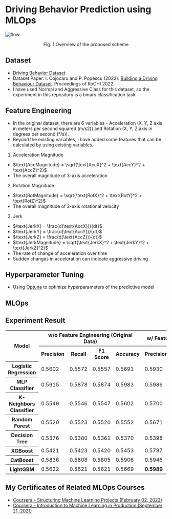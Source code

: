 # Driving Behavior Prediction using MLOps
![flow](/img/flow.png)
<p align="center">
  Fig. 1 Overview of the proposed scheme
</p>

## Dataset
- [Driving Behavior Dataset](https://www.kaggle.com/datasets/outofskills/driving-behavior)
- Dataset Paper: I. Cojocaru and P. Popescu (2022). [Building a Driving Behaviour Dataset](https://rochi.utcluj.ro/articole/10/RoCHI2022-Cojocaru-I-1.pdf). Proceedings of RoCHI 2022.
- I have used Normal and Aggressive Class for this dataset, so the experiment in this repository is a binary classification task.

## Feature Engineering
- In the original dataset, there are 6 variables -  Acceleration (X, Y, Z axis in meters per second squared (m/s2)) and Rotation (X, Y, Z axis in degrees per second (°/s)).
- Beyond the existing variables, I have added some features that can be calculated by using existing variables. 

1. Acceleration Magnitude
- $\text{AccMagnitude} = \sqrt{\text{AccX}^2 + \text{AccY}^2 + \text{AccZ}^2}$
- The overall magnitude of 3-axis acceleration

2. Rotation Magnitude
- $\text{RotMagnitude} = \sqrt{\text{RotX}^2 + \text{RotY}^2 + \text{RotZ}^2}$
- The overall magnitude of 3-axis rotational velocity

3. Jerk
- $\text{JerkX} = \frac{d(\text{AccX})}{dt}$
- $\text{JerkY} = \frac{d(\text{AccY})}{dt}$
- $\text{JerkZ} = \frac{d(\text{AccZ})}{dt}$
- $\text{JerkMagnitude} = \sqrt{\text{JerkX}^2 + \text{JerkY}^2 + \text{JerkZ}^2}$
- The rate of change of acceleration over time
- Sudden changes in acceleration can indicate aggressive driving

## Hyperparameter Tuning
- Using [Optuna](https://optuna.org/) to optimize hyperparameters of the predictive model

## MLOps

## Experiment Result
<table>
  <tr>
    <th rowspan="2">Model</th>
    <th colspan="4">w/o Feature Engineering (Original Data)</th>
    <th colspan="4">w/ Feature Engineering (Our Scheme)</th>
  </tr>
  <tr>
    <th>Precision</th>
    <th>Recall</th>
    <th>F1 Score</th>
    <th>Accuracy</th>
    <th>Precision</th>
    <th>Recall</th>
    <th>F1 Score</th>
    <th>Accuracy</th>
  </tr>
  <tr>
    <th>Logistic Regression</th>
    <td>0.5602</td>
    <td>0.5572</td>
    <td>0.5557</td>
    <td>0.5691</td>
    <td>0.5930</td>
    <td>0.5901</td>
    <td>0.5900</td>
    <td>0.5994</td>
  </tr>
  <tr>
    <th>MLP Classifier</th>
    <td>0.5915</td>
    <td>0.5878</td>
    <td>0.5874</td>
    <td>0.5983</td>
    <td>0.5986</td>
    <td>0.5989</td>
    <td>0.5987</td>
    <td>0.6022</td>
  </tr>
  <tr>
    <th>K-Neighbors Classifier</th>
    <td>0.5549</td>
    <td>0.5546</td>
    <td>0.5547</td>
    <td>0.5602</td>
    <td>0.5700</td>
    <td>0.5680</td>
    <td>0.5677</td>
    <td>0.5773</td>
  </tr>
  <tr>
    <th>Random Forest</th>
    <td>0.5520</td>
    <td>0.5523</td>
    <td>0.5520</td>
    <td>0.5552</td>
    <td>0.5671</td>
    <td>0.5675</td>
    <td>0.5671</td>
    <td>0.5702</td>
  </tr>
  <tr>
    <th>Decision Tree</th>
    <td>0.5376</td>
    <td>0.5380</td>
    <td>0.5361</td>
    <td>0.5370</td>
    <td>0.5398</td>
    <td>0.5400</td>
    <td>0.5396</td>
    <td>0.5425</td>
  </tr>
  <tr>
    <th>XGBoost</th>
    <td>0.5421</td>
    <td>0.5423</td>
    <td>0.5420</td>
    <td>0.5453</td>
    <td>0.5787</td>
    <td>0.5794</td>
    <td>0.5785</td>
    <td>0.5807</td>
  </tr>
  <tr>
    <th>CatBoost</th>
    <td>0.5836</td>
    <td>0.5808</td>
    <td>0.5805</td>
    <td>0.5906</td>
    <td>0.5946</td>
    <td>0.5941</td>
    <td>0.5942</td>
    <td>0.5994</td>
  </tr>
  <tr>
    <th>LightGBM</th>
    <td>0.5622</td>
    <td>0.5621</td>
    <td>0.5621</td>
    <td>0.5669</td>
    <td><b>0.5989</b></td>
    <td><b>0.5991</b></td>
    <td><b>0.5990</b></td>
    <td><b>0.6028</b></td>
  </tr>
</table>


## My Certificates of Related MLOps Courses
- [Coursera - Structuring Machine Learning Projects (February 02, 2022)](https://www.coursera.org/account/accomplishments/certificate/VV3K9H8C6TFK)
- [Coursera -  Introduction to Machine Learning in Production (September 21, 2021)](https://www.coursera.org/account/accomplishments/certificate/26DXRJR5KVZR)


